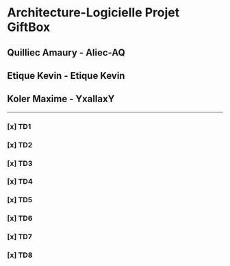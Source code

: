 # Architecture-Logicielle Projet GiftBox

## Quilliec Amaury - Aliec-AQ
## Etique Kevin - Etique Kevin
## Koler Maxime - YxallaxY

***

### [x] TD1
### [x] TD2
### [x] TD3
### [x] TD4
### [x] TD5
### [x] TD6
### [x] TD7
### [x] TD8
